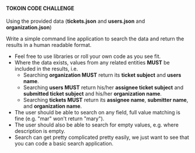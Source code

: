 #### TOKOIN CODE CHALLENGE
Using the provided data (**tickets.json** and **users.json** and **organization.json**)

Write a simple command line application to search the data and return the results
in a human readable format.

* Feel free to use libraries or roll your own code as you see fit.
* Where the data exists, values from any related entities **MUST** be included in
the results, i.e.
    * Searching **organization MUST** return its **ticket subject** and **users name**.
    * Searching **users MUST** return his/her **assignee ticket subject** and **submitted ticket subject** and his/her **organization name**.
    * Searching **tickets MUST** return its **assignee name**, **submitter name**, and **organization name**.
* The user should be able to search on any field, full value matching is fine
(e.g. "mar" won't return "mary").
* The user should also be able to search for empty values, e.g. where
description is empty.
* Search can get pretty complicated pretty easily, we just want to see that you
can code a basic search application.
